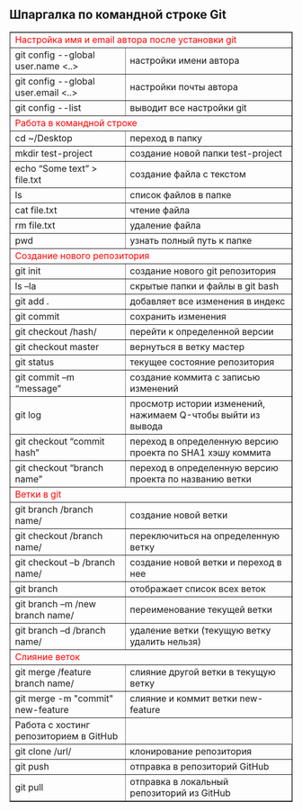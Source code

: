 <h2>Шпаргалка по командной строке Git</h2>

<table border="1">
  <tr>
    <td  colspan="2" style="color:red;">
      Настройка имя и email автора после установки git
    </td>
  </tr>
  <!--  -->
  <tr>
    <td>git config --global user.name <..></td>
    <td>настройки имени автора</td>
  </tr>
  <!--  -->
  <tr>
    <td>git config --global user.email <..></td>
    <td>настройки почты автора</td>
  </tr>
  <!--  -->
  <tr>
    <td>git config --list</td>
    <td>выводит все настройки git</td>
  </tr>
  <!--  -->
  <tr>
    <td  colspan="2" style="color:red;">Работа в командной строке</td>
  </tr>
  <!--  -->
  <tr>
    <td>cd ~/Desktop</td>
    <td>переход в папку</td>
  </tr>
  <!--  -->
  <tr>
    <td>mkdir test-project</td>
    <td>создание новой папки test-project</td>
  </tr>
  <!--  -->
  <tr>
    <td>echo “Some text” > file.txt</td>
    <td>создание файла с текстом</td>
  </tr>
  <!--  -->
  <tr>
    <td>ls</td>
    <td>список файлов в папке</td>
  </tr>
  <!--  -->
  <tr>
    <td>cat file.txt</td>
    <td>чтение файла</td>
  </tr>
  <!--  -->
  <tr>
    <td>rm file.txt</td>
    <td>удаление файла</td>
  </tr>
  <!--  -->
  <tr>
    <td>pwd</td>
    <td>узнать полный путь к папке</td>
  </tr>
  <!--  -->
  <tr>
    <td  colspan="2" style="color:red;">Создание нового репозитория</td>
  </tr>
  <!--  -->
  <tr>
    <td>git init</td>
    <td>создание нового git репозитория</td>
  </tr>
  <!--  -->
  <tr>
    <td>ls –la</td>
    <td>скрытые папки и файлы в git bash </td>
  </tr>
  <!--  -->
  <tr>
    <td>git add .</td>
    <td>добавляет все изменения в индекс</td>
  </tr>
  <!--  -->
  <tr>
    <td>git commit </td>
    <td>сохранить изменения</td>
  </tr>
  <!--  -->
  <tr>
    <td>git checkout /hash/</td>
    <td>перейти к определенной версии</td>
  </tr>
  <!--  -->
  <tr>
    <td>git checkout master</td>
    <td>вернуться в ветку мастер</td>
  </tr>
  <!--  -->
  <tr>
    <td>git status</td>
    <td>текущее состояние репозитория</td>
  </tr>
  <!--  -->
  <tr>
    <td>git commit –m “message” </td>
    <td>создание коммита с записью изменений</td>
  </tr>
  <!--  -->
  <tr>
    <td>git log</td>
    <td>просмотр истории изменений, нажимаем Q-чтобы выйти из вывода</td>
  </tr>
  <!--  -->
  <tr>
    <td>git checkout “commit hash”</td>
    <td>переход в определенную версию проекта по SHA1 хэшу коммита</td>
  </tr>
  <!--  -->
  <tr>
    <td>git checkout “branch name”</td>
    <td>переход в определенную версию проекта по названию ветки</td>
  </tr>
  <!--  -->
  <tr>
    <td colspan="2" style="color:red;">Ветки в git</td>
  </tr>
  <!--  -->
  <tr>
    <td>git branch /branch name/</td>
    <td>создание новой ветки</td>
  </tr>
  <!--  -->
  <tr>
    <td>git checkout /branch name/</td>
    <td>переключиться на определенную ветку</td>
  </tr>
  <!--  -->
  <tr>
    <td>git checkout –b /branch name/</td>
    <td>создание новой ветки и переход в нее</td>
  </tr>
  <!--  -->
  <tr>
    <td>git branch</td>
    <td>отображает список всех веток</td>
  </tr>
  <!--  -->
  <tr>
    <td>git branch –m /new branch name/</td>
    <td>переименование текущей ветки</td>
  </tr>
  <!--  -->
  <tr>
    <td>git branch –d /branch name/</td>
    <td>удаление ветки (текущую ветку удалить нельзя)</td>
  </tr>
  <!--  -->
  <tr>
    <td colspan="2" style="color:red;">Слияние веток</td>
  </tr>
  <!--  -->
  <tr>
    <td>git merge /feature branch name/</td>
    <td>слияние другой ветки в текущую ветку</td>
  </tr>
  <!--  -->
  <tr>
    <td>git merge -m "commit" new-feature</td>
    <td>слияние и коммит ветки new-feature </td>
  </tr>
  <!--  -->
  <tr>
    <td>Работа с хостинг репозиторием в GitHub</td>
  </tr>
  <!--  -->
  <tr>
    <td>git clone /url/</td>
    <td>клонирование репозитория</td>
  </tr>
  <!--  -->
  <tr>
    <td>git push</td>
    <td>отправка в репозиторий GitHub</td>
  </tr>
  <!--  -->
  <tr>
    <td>git pull</td>
    <td>отправка в локальный репозиторий из GitHub</td>
  </tr>
  <!--  -->
</table>
